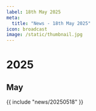 ```yaml
---
label: 18th May 2025
meta:
  title: "News - 18th May 2025"
icon: broadcast
image: /static/thumbnail.jpg
---
```


# 2025
## May

{{ include "news/20250518" }}